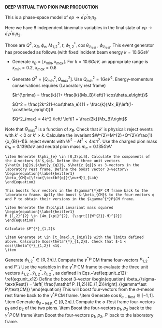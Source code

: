 **DEEP VIRTUAL TWO PION PAIR PRODUCTION**

 This is a phase-space model of $ep \rightarrow e^{\prime} p^{\prime} \pi_{1} \pi_{2}$.
 
 Here we have 8 independent kinematic variables in the final state of  $ep \rightarrow e^{\prime} p^{\prime} \pi_{1} \pi_{2}$. 
 
 Those are $Q^{2}$, $x_{B}$, $\phi_{e}$, $M_{1,2}^{2}$, $t$, $\phi_{1,2}^{*}$, $\cos\theta_{\sigma_{rest}}$ , $\phi_{\sigma_{rest}}$.
 This event generator has proceeded as follows.(with fixed incident beam energy $k=10.6 GeV$
 

   
   - Generate $x_{B}=[x_{min},x_{max}]$. For $k=10.6 GeV$, an appropriate range is
    $x_{min}=0.2$,  $x_{max}=0.8$
    
   - Generate $Q^{2}=[Q^{2}_{min},Q^{2}_{max}]$. Use $Q_{min}^{2}=1GeV^2$. Energy-momentum conservations requires (Laboratory rest frame)
   
     $k^{\prime} = \frac{k}{1+ \frac{k}{Mx_B}\left(1-\cos\theta_e\right)}$
    
     $Q^2 = \frac{2k^2(1-\cos\theta_e)}{1 + \frac{k}{Mx_B}\left(1-\cos\theta_e\right)}$
   
     $Q^2_{max} = 4k^2 \left/ \left[1 + \frac{2k}{Mx_B}\right]$
    
 
 Note that $Q^{2}_{max}$ is a function of $x_{B}$. Check that $k'$ is physical: reject events with $k'<0$ or $k'>k$. Calculate the invariant $W^{2}=M^{2}+Q^{2}(\frac{1}{x_{B}}-1)$: reject events with $W^{2}-M^{2}< 4m\pi^{2}$. Use the charged pion mass $m_{\pi}=0.139 GeV$ and neutral pion mass $m_{\pi}=0.135 GeV$
    
    \item Generate $\phi_{e} \in [0,2\pi]$. Calculate the components of the 4-vectors $k'$,$q$. Define the three unit vectors $\hat{x_{q}}$,$\hat{y_{q}}$, $\hat{z_{q}}$ as 3-vectors in the laboratory rest frame. Define the boost vector 3-vector\\
    \begin{equation}\label{heitler1}
    \beta_{CM}=[\frac{\textbf{q}}{\nu+M}]_{Lab}
    \end{equation}
   
    This boosts four vectors in the $\gamma^{*}$P CM frame back to the laboratoru frame. Aplly the boost $-\beta_{CM}$ to the four-vectors q and P to obtain their versions in the $\gamma^{*}P$CM frame.
    
    \item Generate the $\pi\pi$ invariant mass squared
    \begin{equation}\label{heitler1}
    M_{1,2}^{2} \in [4m_{\pi}^{2}, (\sqrt[]{W^{2}}-M)^{2}]
    \end{equation}
    
    Calculate $P^{*}_{1,2}$
    
    \item Generate $t \in [t_{max},t_{min}]$ with the limits defined above. Calculate $cos\theta^{*}_{1,2}$. Check that $-1 < cos(\theta^{*}_{1,2}) <1$.
    \item
Generate $\phi_{1,2}^\ast \in[0,2\pi]$.\\
Compute the  $\gamma^\ast P$ CM frame four-vectors $P_{1,2}^\ast$ and $P'$.\\
Use the variables in the  $\gamma^\ast P$ CM frame to evaluate the three unit vectors $\hat x_{1,2}^\ast, \hat y_{1,2}^\ast, \hat z_{1,2}^\ast$, as defined in Eqs.~\ref{eq:unit_z12}-\ref{eq:unit_x12}
Define the boost 3-vector
\begin{equation}
\beta_{\sigma-\text{Rest}} = \left[ \frac{\mathbf P_{1,2}}{E_{1,2}}\right]_{\gamma^\ast P\,\text{CM}}
\end{equation}
This  will boost four-vectors from the $\sigma$-meson rest frame back to the $\gamma^\ast P\,\text{CM}$ frame.
\item
Generate $\cos\theta_{\sigma-\text{Rest}} \in [-1,1]$.
\item
Generate $\phi_{\sigma-\text{Rest}} \in [0,2\pi]$.\\
Compute the $\sigma\text{-Rest}$ frame four-vectors $p_1$ and $p_2$ of the two pions.
\item
Boost the four-vectors $p_1$, $p_2$ back to the  $\gamma^\ast P\,\text{CM}$ frame
\item
Boost the four-vectors $p_1$,  $p_2$, $P'$ back to the laboratory frame.
    


